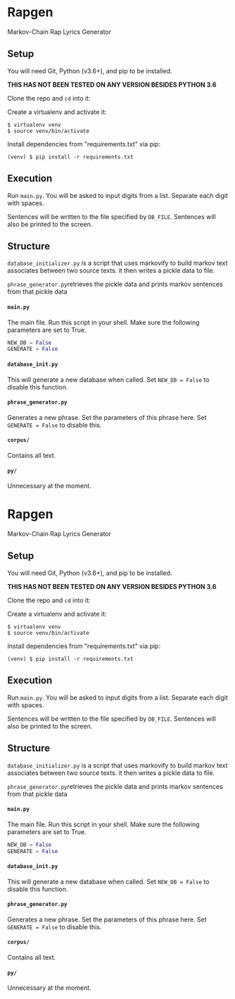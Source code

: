 

# Rapgen

Markov-Chain Rap Lyrics Generator

## Setup

You will need Git, Python (v3.6+), and pip to be installed.

**THIS HAS NOT BEEN TESTED ON ANY VERSION BESIDES PYTHON 3.6**

Clone the repo and `cd` into it:

Create a virtualenv and activate it:

```
$ virtualenv venv
$ source venv/bin/activate
```

Install dependencies from "requirements.txt" via pip:

```
(venv) $ pip install -r requirements.txt
```

## Execution

Run `main.py`.
You will be asked to input digits from a list. Separate each digit with spaces.

Sentences will be written to the file specified by `DB_FILE`.
Sentences will also be printed to the screen.


## Structure

`database_initializer.py` is a script that uses markovify to build markov text associates between two source texts. it then writes a pickle data to file.

`phrase_generator.py`retrieves the pickle data and prints markov sentences from that pickle data

#### `main.py`
The main file. Run this script in your shell.
Make sure the following parameters are set to True.

```python
NEW_DB = False
GENERATE = False
```

#### `database_init.py`
This will generate a new database when called. Set `NEW_DB = False` to disable this function.

#### `phrase_generator.py`

Generates a new phrase. Set the parameters of this phrase here.
Set `GENERATE = False` to disable this.

#### `corpus/`
Contains all text.

#### `py/`
Unnecessary at the moment.


# Rapgen

Markov-Chain Rap Lyrics Generator

## Setup

You will need Git, Python (v3.6+), and pip to be installed.

**THIS HAS NOT BEEN TESTED ON ANY VERSION BESIDES PYTHON 3.6**

Clone the repo and `cd` into it:

Create a virtualenv and activate it:

```
$ virtualenv venv
$ source venv/bin/activate
```

Install dependencies from "requirements.txt" via pip:

```
(venv) $ pip install -r requirements.txt
```

## Execution

Run `main.py`.
You will be asked to input digits from a list. Separate each digit with spaces.

Sentences will be written to the file specified by `DB_FILE`.
Sentences will also be printed to the screen.


## Structure

`database_initializer.py` is a script that uses markovify to build markov text associates between two source texts. it then writes a pickle data to file.

`phrase_generator.py`retrieves the pickle data and prints markov sentences from that pickle data

#### `main.py`
The main file. Run this script in your shell.
Make sure the following parameters are set to True.

```python
NEW_DB = False
GENERATE = False
```

#### `database_init.py`
This will generate a new database when called. Set `NEW_DB = False` to disable this function.

#### `phrase_generator.py`

Generates a new phrase. Set the parameters of this phrase here.
Set `GENERATE = False` to disable this.

#### `corpus/`
Contains all text.

#### `py/`
Unnecessary at the moment.
